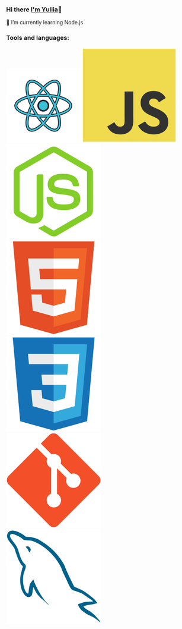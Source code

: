 ### Hi there [I'm Yuliia](https://github.com/ylyanovikova)👋

🌱 I’m currently learning Node.js

<!-- ![Anurag's GitHub stats](https://github-readme-stats.vercel.app/api?username=ylyanovikova&theme=vue&show_icons=true) -->

### Tools and languages:

![react](images/react.svg)
![js](images/js.svg)
![node](images/nodejs.svg)
![html](images/html.svg)
![css](images/css.svg)
![git](images/git.svg)
![sql](images/sql.svg)



